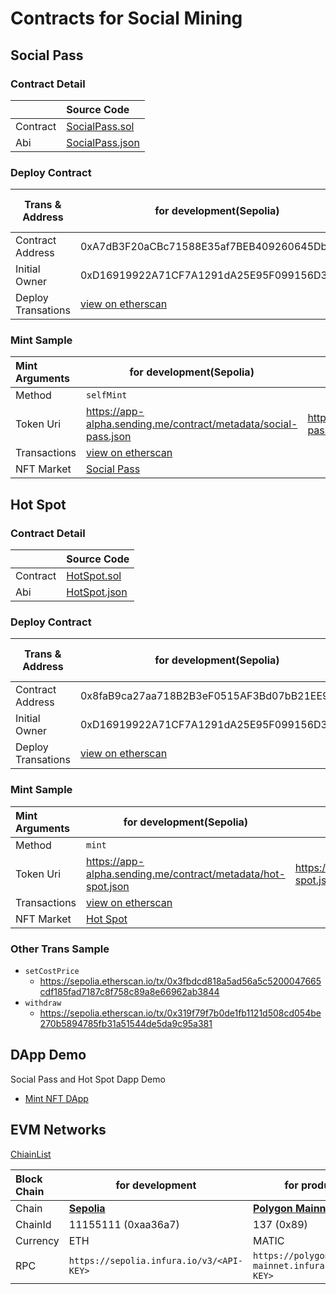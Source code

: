 # Contracts for Social Mining

## Social Pass

### Contract Detail


|          | Source Code                                  |
| :--------- | :--------------------------------------------- |
| Contract | [SocialPass.sol](./contracts/SocialPass.sol) |
| Abi      | [SocialPass.json](./abi/SocialPass.json)     |

### Deploy Contract


| Trans & Address    | for development(Sepolia)                                                                                                | for production(Polygon Mainnet) |
| -------------------- | ------------------------------------------------------------------------------------------------------------------------- | --------------------------------- |
| Contract Address   | 0xA7dB3F20aCBc71588E35af7BEB409260645Db4FA                                                                              | TODO                            |
| Initial Owner      | 0xD16919922A71CF7A1291dA25E95F099156D3C471                                                                              | TODO                            |
| Deploy Transations | [view on etherscan](https://sepolia.etherscan.io/tx/0x795a0c1706224bd30fc7e55f752edc6f0e399230e542779bcb64f1d9ae972516) | TODO                            |

### Mint Sample


| Mint Arguments | for development(Sepolia)                                                                                                | for production(Polygon Mainnet)                            |
| :--------------- | ------------------------------------------------------------------------------------------------------------------------- | ------------------------------------------------------------ |
| Method         | `selfMint`                                                                                                              |                                                            |
| Token Uri      | https://app-alpha.sending.me/contract/metadata/social-pass.json                                                         | https://chat.sending.me/contract/metadata/social-pass.json |
| Transactions   | [view on etherscan](https://sepolia.etherscan.io/tx/0x7d1e167e6505248d7bc0e051c367244184474edb51b59f5684e11b7e76b7717d) |                                                            |
| NFT Market     | [Social Pass](https://testnets.opensea.io/assets/sepolia/0xae61f1594d47e53434f235065cbd1b8324789596/9)                  |                                                            |

## Hot Spot

### Contract Detail


|          | Source Code                            |
| :--------- | :--------------------------------------- |
| Contract | [HotSpot.sol](./contracts/HotSpot.sol) |
| Abi      | [HotSpot.json](./abi/HotSpot.json)     |

### Deploy Contract


| Trans & Address    | for development(Sepolia)                                                                                                | for production(Polygon Mainnet) |
| -------------------- | ------------------------------------------------------------------------------------------------------------------------- | --------------------------------- |
| Contract Address   | 0x8faB9ca27aa718B2B3eF0515AF3Bd07bB21EE99C                                                                              | TODO                            |
| Initial Owner      | 0xD16919922A71CF7A1291dA25E95F099156D3C471                                                                              | TODO                            |
| Deploy Transations | [view on etherscan](https://sepolia.etherscan.io/tx/0xd18ff29855084adb72122e7d0f2ec392e0fed7840260c93bce735cc1fde49289) | TODO                            |

### Mint Sample


| Mint Arguments | for development(Sepolia)                                                                                                | for production(Polygon Mainnet)                         |
| :--------------- | ------------------------------------------------------------------------------------------------------------------------- | --------------------------------------------------------- |
| Method         | `mint`                                                                                                                  |                                                         |
| Token Uri      | https://app-alpha.sending.me/contract/metadata/hot-spot.json                                                            | https://chat.sending.me/contract/metadata/hot-spot.json |
| Transactions   | [view on etherscan](https://sepolia.etherscan.io/tx/0x5a6a57a30db16d09ee937aa5668d8da6120943051e12b2934165ae1227434d7f) |                                                         |
| NFT Market     | [Hot Spot](https://testnets.opensea.io/assets/sepolia/0x8fab9ca27aa718b2b3ef0515af3bd07bb21ee99c/9)                     |                                                         |

### Other Trans Sample

* `setCostPrice`
  * https://sepolia.etherscan.io/tx/0x3fbdcd818a5ad56a5c5200047665cdf185fad7187c8f758c89a8e66962ab3844
* `withdraw`
  * https://sepolia.etherscan.io/tx/0x319f79f7b0de1fb1121d508cd054be270b5894785fb31a51544de5da9c95a381

## DApp Demo

Social Pass and Hot Spot Dapp Demo

* [Mint NFT DApp](https://github.com/coralsdm/nft-minter-tutorial/blob/main/README.md)

## EVM Networks

[ChiainList](https://chainlist.org/)


| Block Chain | for development                                     | for production                                         |
| :------------ | ----------------------------------------------------- | -------------------------------------------------------- |
| Chain       | [**Sepolia**](https://chainlist.org/chain/11155111) | [**Polygon Mainnet**](https://chainlist.org/chain/137) |
| ChainId     | 11155111 (0xaa36a7)                                 | 137 (0x89)                                             |
| Currency    | ETH                                                 | MATIC                                                  |
| RPC         | `https://sepolia.infura.io/v3/<API-KEY>`            | `https://polygon-mainnet.infura.io/v3/<API-KEY>`       |
